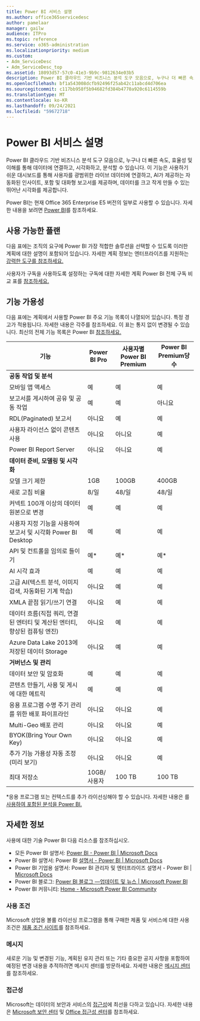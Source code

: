 ```yaml
---
title: Power BI 서비스 설명
ms.author: office365servicedesc
author: pamelaar
manager: gailw
audience: ITPro
ms.topic: reference
ms.service: o365-administration
ms.localizationpriority: medium
ms.custom:
- Adm_ServiceDesc
- Adm_ServiceDesc_top
ms.assetid: 18093d57-57c0-41e3-9b9c-9812634e03b5
description: Power BI 클라우드 기반 비즈니스 분석 도구 모음으로, 누구나 더 빠른 속도, 효율성 및 이해를 통해 데이터에 연결하고, 시각화하고, 분석할 수 있습니다. 사용자를 사용하기 쉬운 대시보드를 통해 다양한 범위의 라이브 데이터와 연결하고, 대화형 보고서를 제공하며 데이터에 생동감을 주는 뛰어난 시각화를 전달합니다.
ms.openlocfilehash: bf1a543008dcfb92496f25ab42c11abcd4d706ea
ms.sourcegitcommit: c117bb958f5b94682fd384b4770a920c6114559b
ms.translationtype: MT
ms.contentlocale: ko-KR
ms.lasthandoff: 09/24/2021
ms.locfileid: "59672718"
---
```

# <a name="power-bi-service-description"></a>Power BI 서비스 설명

Power BI 클라우드 기반 비즈니스 분석 도구 모음으로, 누구나 더 빠른 속도, 효율성 및 이해를 통해 데이터에 연결하고, 시각화하고, 분석할 수 있습니다. 이 기능은 사용하기 쉬운 대시보드를 통해 사용자를 광범위한 라이브 데이터에 연결하고, AI가 제공하는 자동화된 인사이트, 포함 및 대화형 보고서를 제공하며, 데이터를 크고 작게 만들 수 있는 뛰어난 시각화를 제공합니다.

Power BI는 현재 Office 365 Enterprise E5 버전의 일부로 사용할 수 있습니다. 자세한 내용을 보려면 [Power BI](https://powerbi.microsoft.com)를 참조하세요.

## <a name="available-plans"></a>사용 가능한 플랜

다음 표에는 조직의 요구에 Power BI 가장 적합한 솔루션을 선택할 수 있도록 이러한 계획에 대한 설명이 포함되어 있습니다. 자세한 계획 정보는 엔터프라이즈를 지원하는 [강력한 도구를 참조하세요.](https://www.microsoft.com/microsoft-365/enterprise/compare-office-365-plans)

사용자가 구독을 사용하도록 설정하는 구독에 대한 자세한 계획 Power BI 전체 구독 비교 표를 [참조하세요.](https://www.microsoft.com/microsoft-365/compare-microsoft-365-enterprise-plans)

## <a name="feature-availability"></a>기능 가용성

다음 표에는 계획에서 사용할 Power BI 주요 기능 목록이 나열되어 있습니다. 특정 경고가 적용됩니다. 자세한 내용은 각주를 참조하세요. 이 표는 통지 없이 변경될 수 있습니다. 최신의 전체 기능 목록은 Power BI [참조하세요.](https://powerbi.microsoft.com/pricing/)

| 기능 | Power BI Pro | 사용자별 Power BI Premium | Power BI Premium당 수 |
|---------|--------------|---------------------------|-------------------------------|
| **공동 작업 및 분석** | | | |
| 모바일 앱 액세스 | 예 | 예 | 예 |
| 보고서를 게시하여 공유 및 공동 작업 | 예 | 예 | 아니요 |
| RDL(Paginated) 보고서 | 아니요 | 예 | 예 |
| 사용자 라이선스 없이 콘텐츠 사용 | 아니요 | 아니요 | 예 |
| Power BI Report Server | 아니요 | 아니요 | 예 |
| **데이터 준비, 모델링 및 시각화** | | | |
| 모델 크기 제한 | 1GB | 100GB | 400GB |
| 새로 고침 비율 | 8/일 | 48/일 | 48/일 |
| 커넥트 100개 이상의 데이터 원본으로 변경 | 예 | 예 | 예 |
| 사용자 지정 기능을 사용하여 보고서 및 시각화 Power BI Desktop | 예 | 예 | 예 |
| API 및 컨트롤을 임의로 들이기 | 예* | 예* | 예* |
| AI 시각 효과 | 예 | 예 | 예 |
| 고급 AI(텍스트 분석, 이미지 검색, 자동화된 기계 학습) | 아니요 | 예 | 예 |
| XMLA 끝점 읽기/쓰기 연결 | 아니요 | 예 | 예 |
| 데이터 흐름(직접 쿼리, 연결된 엔터티 및 계산된 엔터티, 향상된 컴퓨팅 엔진) | 아니요 | 예 | 예 |
| Azure Data Lake 2013에 저장된 데이터 Storage | 아니요 | 예 | 예 |
| **거버넌스 및 관리** | | | |
| 데이터 보안 및 암호화 | 예 | 예 | 예 |
| 콘텐츠 만들기, 사용 및 게시에 대한 메트릭 | 예 | 예 | 예 |
| 응용 프로그램 수명 주기 관리를 위한 배포 파이프라인 | 아니요 | 아니요 | 예 |
| Multi-Geo 배포 관리 | 아니요 | 아니요 | 예 |
| BYOK(Bring Your Own Key) | 아니요 | 아니요 | 예 |
| 추가 기능 가용성 자동 조정(미리 보기) | 아니요 | 아니요 | 예 |
| 최대 저장소 | 10GB/사용자 | 100 TB | 100 TB |

*응용 프로그램 또는 컨텍스트를 추가 라이선싱해야 할 수 있습니다. 자세한 내용은 를 [사용하여 포함된 분석을 Power BI.](/power-bi/developer/embedded/embedding)

## <a name="learn-more"></a>자세한 정보

사용에 대한 기술 Power BI 다음 리소스를 참조하십시오.

- 모든 Power BI 설명서: [Power BI - Power BI | Microsoft Docs](/power-bi/)
- Power BI 설명서: Power BI [설명서 - Power BI | Microsoft Docs](/power-bi/developer/)
- Power BI 기업용 설명서: Power BI 관리자 및 엔터프라이즈 설명서 - Power BI | [ Microsoft Docs](/power-bi/admin/)
- Power BI 블로그: [Power BI 블로그 —업데이트 및 뉴스 | Microsoft Power BI](https://powerbi.microsoft.com/blog/)
- Power BI 커뮤니티: [Home - Microsoft Power BI Community](https://community.powerbi.com/)

### <a name="licensing-terms"></a>사용 조건

Microsoft 상업용 볼륨 라이선싱 프로그램을 통해 구매한 제품 및 서비스에 대한 사용 조건은 [제품 조건 사이트](https://www.microsoft.com/licensing/terms/)를 참조하세요. 

### <a name="messaging"></a>메시지

새로운 기능 및 변경된 기능, 계획된 유지 관리 또는 기타 중요한 공지 사항을 포함하여 예정된 변경 내용을 추적하려면 메시지 센터를 방문하세요. 자세한 내용은 [메시지 센터](/microsoft-365/admin/manage/message-center)를 참조하세요.

### <a name="accessibility"></a>접근성

Microsoft는 데이터의 보안과 서비스의 [접근성](https://www.microsoft.com/trust-center/compliance/accessibility)에 최선을 다하고 있습니다. 자세한 내용은 [Microsoft 보안 센터](https://www.microsoft.com/trust-center) 및 [Office 접근성 센터](https://support.microsoft.com/office/office-accessibility-center-resources-for-people-with-disabilities-ecab0fcf-d143-4fe8-a2ff-6cd596bddc6d)를 참조하세요.
